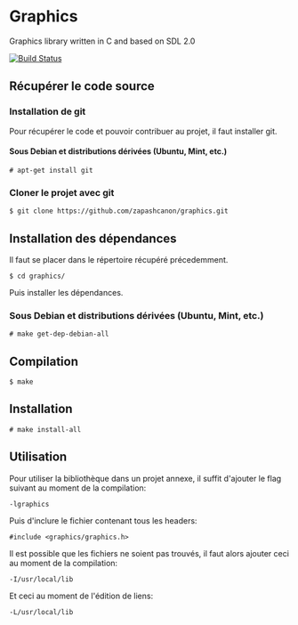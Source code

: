 # Graphics

Graphics library written in C and based on SDL 2.0

[![Build Status](https://travis-ci.org/zapashcanon/graphics.png?branch=master)](https://travis-ci.org/zapashcanon/graphics)

## Récupérer le code source

### Installation de git

Pour récupérer le code et pouvoir contribuer au projet, il faut installer git.

#### Sous Debian et distributions dérivées (Ubuntu, Mint, etc.)

    # apt-get install git

### Cloner le projet avec git

    $ git clone https://github.com/zapashcanon/graphics.git

## Installation des dépendances

Il faut se placer dans le répertoire récupéré précedemment.

    $ cd graphics/

Puis installer les dépendances.

### Sous Debian et distributions dérivées (Ubuntu, Mint, etc.)

    # make get-dep-debian-all

## Compilation

    $ make

## Installation

    # make install-all

## Utilisation

Pour utiliser la bibliothèque dans un projet annexe, il suffit d'ajouter le flag suivant au moment de la compilation:

    -lgraphics

Puis d'inclure le fichier contenant tous les headers:

    #include <graphics/graphics.h>

Il est possible que les fichiers ne soient pas trouvés, il faut alors ajouter ceci au moment de la compilation:

    -I/usr/local/lib

Et ceci au moment de l'édition de liens:

    -L/usr/local/lib
